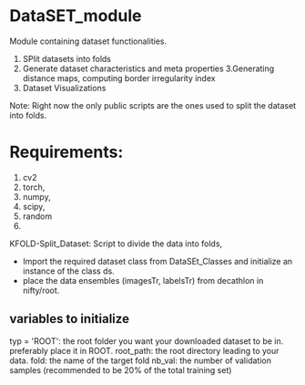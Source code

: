 # DataSET_module
Module containing dataset functionalities. 
1. SPlit datasets into folds 
2. Generate dataset characteristics and meta properties
3.Generating distance maps, computing border irregularity index
4. Dataset Visualizations

Note: Right now the only public scripts are the ones used to split the dataset into folds. 

# Requirements:
1. cv2 
2. torch, 
3. numpy, 
4. scipy, 
5. random 
6. 
 

KFOLD-Split_Dataset: Script to divide the data into folds, 
- Import the required dataset class from DataSEt_Classes and initialize an instance of the class ds. 
- place the data ensembles (imagesTr, labelsTr) from decathlon in nifty/root.

## variables to initialize
typ = 'ROOT': the root folder you want your downloaded dataset to be in. preferably place it in ROOT. 
root_path: the root directory leading to your data.
fold: the name of the target fold 
nb_val: the number of validation samples (recommended to be 20% of the total training set)
